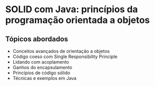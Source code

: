 # SOLID com Java: princípios da programação orientada a objetos

## Tópicos abordados

- Conceitos avançados de orientação a objetos
- Código coeso com Single Responsibility Principle
- Lidando com acoplamento
- Ganhos do encapsulamento
- Princípios de código sólido
- Técnicas e exemplos em Java
